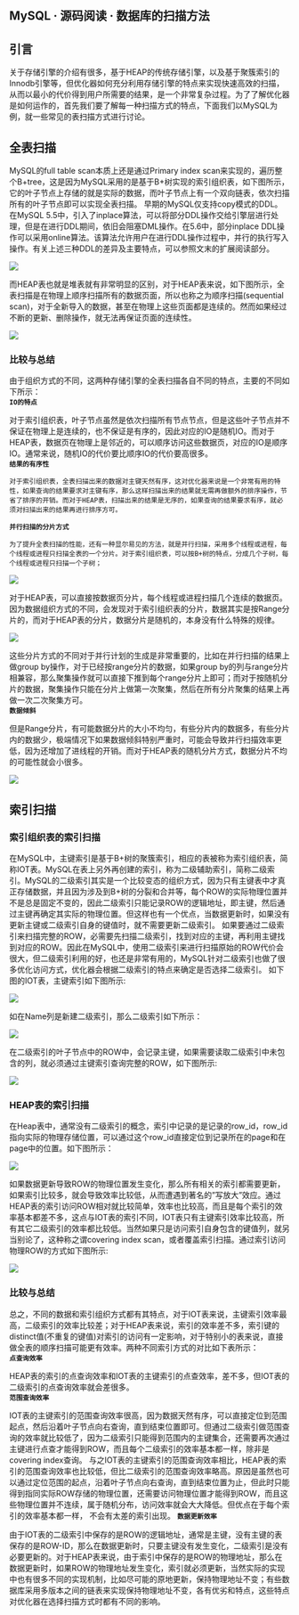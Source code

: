 ## MySQL · 源码阅读 ·  数据库的扫描方法


    
## 引言


关于存储引擎的介绍有很多，基于HEAP的传统存储引擎，以及基于聚簇索引的Innodb引擎等，但优化器如何充分利用存储引擎的特点来实现快速高效的扫描，从而以最小的代价得到用户所需要的结果，是一个非常复杂过程。为了了解优化器是如何运作的，首先我们要了解每一种扫描方式的特点，下面我们以MySQL为例，就一些常见的表扫描方式进行讨论。  

## 全表扫描

MySQL的full table scan本质上还是通过Primary index scan来实现的，遍历整个B+tree，这是因为MySQL采用的是基于B+树实现的索引组织表，如下图所示，它的叶子节点上存储的就是实际的数据，而叶子节点上有一个双向链表，依次扫描所有的叶子节点即可以实现全表扫描。
早期的MySQL仅支持copy模式的DDL。在MySQL 5.5中，引入了inplace算法，可以将部分DDL操作交给引擎层进行处理，但是在进行DDL期间，依旧会阻塞DML操作。在5.6中，部分inplace DDL操作可以采用online算法。该算法允许用户在进行DDL操作过程中，并行的执行写入操作。有关上述三种DDL的差异及主要特点，可以参照文末的扩展阅读部分。  


![][0]  


而HEAP表也就是堆表就有非常明显的区别，对于HEAP表来说，如下图所示，全表扫描是在物理上顺序扫描所有的数据页面，所以也称之为顺序扫描(sequential scan)，对于全新导入的数据，甚至在物理上这些页面都是连续的。然而如果经过不断的更新、删除操作，就无法再保证页面的连续性。  


![][1]  

### 比较与总结

由于组织方式的不同，这两种存储引擎的全表扫描各自不同的特点，主要的不同如下所示：   **`IO的特点`**  

对于索引组织表，叶子节点虽然是依次扫描所有节点节点，但是这些叶子节点并不保证在物理上是连续的，也不保证是有序的，因此对应的IO是随机IO。而对于HEAP表，数据页在物理上是邻近的，可以顺序访问这些数据页，对应的IO是顺序IO。通常来说，随机IO的代价要比顺序IO的代价要高很多。   **`结果的有序性`**   

	对于索引组织表，全表扫描出来的数据对主键天然有序，这对优化器来说是一个非常有用的特性，如果查询的结果要求对主键有序，那么这样扫描出来的结果就无需再做额外的排序操作，节省了排序的开销。而对于HEAP表，扫描出来的结果是无序的，如果查询的结果要求有序，就必须对扫描出来的结果再进行排序方可。   **`并行扫描的分片方式`**  

	为了提升全表扫描的性能，还有一种显尔易见的方法，就是并行扫描，采用多个线程或进程，每个线程或进程只扫描全表的一个分片。对于索引组织表，可以按B+树的特点，分成几个子树，每个线程或进程只扫描一个子树；  


![][2]

对于HEAP表，可以直接按数据页分片，每个线程或进程扫描几个连续的数据页。因为数据组织方式的不同，会发现对于索引组织表的分片，数据其实是按Range分片的，而对于HEAP表的分片，数据分片是随机的，本身没有什么特殊的规律。

![][3]

这些分片方式的不同对于并行计划的生成是非常重要的，比如在并行扫描的结果上做group by操作，对于已经按range分片的数据，如果group by的列与range分片相兼容，那么聚集操作就可以直接下推到每个range分片上即可；而对于按随机分片的数据，聚集操作只能在分片上做第一次聚集，然后在所有分片聚集的结果上再做一次二次聚集方可。   **`数据倾斜`**  

但是Range分片，有可能数据分片的大小不均匀，有些分片内的数据多，有些分片内的数据少，极端情况下如果数据倾斜特别严重时，可能会导致并行扫描效率更低，因为还增加了进线程的开销。而对于HEAP表的随机分片方式，数据分片不均的可能性就会小很多。

![][4]  

## 索引扫描
### 索引组织表的索引扫描

在MySQL中，主键索引是基于B+树的聚簇索引，相应的表被称为索引组织表，简称IOT表。MySQL在表上另外再创建的索引，称为二级辅助索引，简称二级索引。MySQL的二级索引其实是一个比较变态的组织方式，因为只有主键表中才真正存储数据，并且因为涉及到B+树的分裂和合并等，每个ROW的实际物理位置并不是总是固定不变的，因此二级索引只能记录ROW的逻辑地址，即主键，然后通过主键再确定其实际的物理位置。但这样也有一个优点，当数据更新时，如果没有更新主键或二级索引自身的键值时，就不需要更新二级索引。
如果要通过二级索引来扫描完整的ROW，必需要先扫描二级索引，找到对应的主键，再利用主键找到对应的ROW。因此在MySQL中，使用二级索引来进行扫描原始的ROW代价会很大，但二级索引利用的好，也还是非常有用的，MySQL针对二级索引也做了很多优化访问方式，优化器会根据二级索引的特点来确定是否选择二级索引。
如下图的IOT表，主键索引如下图所示:  


![][5]  


如在Name列是新建二级索引，那么二级索引如下所示：  


![][6]  


在二级索引的叶子节点中的ROW中，会记录主键，如果需要读取二级索引中未包含的列，就必须通过主键索引查询完整的ROW，如下图所示:

![][7]  

### HEAP表的索引扫描

在Heap表中，通常没有二级索引的概念，索引中记录的是记录的row_id，row_id指向实际的物理存储位置，可以通过这个row_id直接定位到记录所在的page和在page中的位置。如下图所示：  


![][8]  


如果数据更新导致ROW的物理位置发生变化，那么所有相关的索引都需要更新，如果索引比较多，就会导致效率比较低，从而遭遇到著名的”写放大”效应。通过HEAP表的索引访问ROW相对就比较简单，效率也比较高，而且是每个索引的效率基本都差不多，这点与IOT表的索引不同，IOT表只有主键索引效率比较高，所有其它二级索引的效率都比较低。当然如果只是访问索引自身包含的键值列，就另当别论了，这种称之谓covering index scan，或者覆盖索引扫描。通过索引访问物理ROW的方式如下图所示:  


![][9]  

### 比较与总结

总之，不同的数据和索引组织方式都有其特点，对于IOT表来说，主键索引效率最高，二级索引的效率比较差；对于HEAP表来说，索引的效率差不多，索引键的distinct值(不重复的键值)对索引的访问有一定影响，对于特别小的表来说，直接做全表的顺序扫描可能更有效率。两种不同索引方式的对比如下表所示：   **`点查询效率`**  

HEAP表的索引的点查询效率和IOT表的主键索引的点查效率，差不多，但IOT表的二级索引的点查询效率就会差很多。   **`范围查询效率`**  

IOT表的主键索引的范围查询效率很高，因为数据天然有序，可以直接定位到范围起点，然后沿着叶子节点向右查询，直到结束位置即可。但通过二级索引做范围查询的效率就比较低了，因为二级索引只能得到范围内的主键集合，还需要再次通过主键进行点查才能得到ROW，而且每个二级索引的效率基本都一样，除非是covering index查询。
与之IOT表的主键索引的范围查询效率相比，HEAP表的索引的范围查询效率也比较低，但比二级索引的范围查询效率略高。原因是虽然也可以通过定位范围的起点，沿着叶子节点向右查询，直到结束位置为止，但此时只能得到指同实际ROW存储的物理位置，还需要访问物理位置才能得到ROW，而且这些物理位置并不连续，属于随机分布，访问效率就会大大降低。但优点在于每个索引的效率基本都一样， 不会有太差的索引出现。  **`数据更新效率`**     

由于IOT表的二级索引中保存的是ROW的逻辑地址，通常是主键，没有主键的表保存的是ROW-ID，那么在数据更新时，只要主键没有发生变化，二级索引是没有必要更新的。对于HEAP表来说，由于索引中保存的是ROW的物理地址，那么在数据更新时，如果ROW的物理地址发生变化，索引就必须更新，当然实际的实现中也有很多不同的实现机制，比如尽可能的原地更新，保持物理地址不变；有些数据库采用多版本之间的链表来实现保持物理地址不变，各有优劣和特点，这些特点对优化器在选择扫描方式时都有不同的影响。  


[0]: http://mysql.taobao.org/monthly/pic/202204/001/001.png
[1]: http://mysql.taobao.org/monthly/pic/202204/001/002.png
[2]: http://mysql.taobao.org/monthly/pic/202204/001/003.png
[3]: http://mysql.taobao.org/monthly/pic/202204/001/004.png
[4]: http://mysql.taobao.org/monthly/pic/202204/001/005.png
[5]: http://mysql.taobao.org/monthly/pic/202204/001/006.png
[6]: http://mysql.taobao.org/monthly/pic/202204/001/007.png
[7]: http://mysql.taobao.org/monthly/pic/202204/001/008.png
[8]: http://mysql.taobao.org/monthly/pic/202204/001/009.png
[9]: http://mysql.taobao.org/monthly/pic/202204/001/010.png